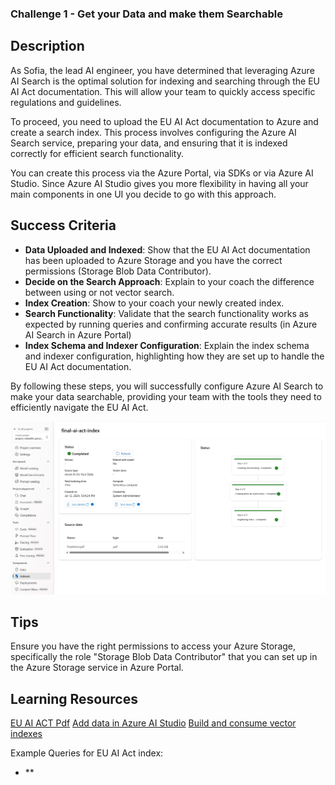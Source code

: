 ### Challenge 1 - Get your Data and make them Searchable


## Description
As Sofia, the lead AI engineer, you have determined that leveraging Azure AI Search is the optimal solution for indexing and searching through the EU AI Act documentation. This will allow your team to quickly access specific regulations and guidelines.

To proceed, you need to upload the EU AI Act documentation to Azure and create a search index. This process involves configuring the Azure AI Search service, preparing your data, and ensuring that it is indexed correctly for efficient search functionality.

You can create this process via the Azure Portal, via SDKs or via Azure AI Studio. Since Azure AI Studio gives you more flexibility in having all your main components in one UI you decide to go with this approach. 


## Success Criteria
- **Data Uploaded and Indexed**: Show that the EU AI Act documentation has been uploaded to Azure Storage and you have the correct permissions (Storage Blob Data Contributor).
- **Decide on the Search Approach**: Explain to your coach the difference between using or not vector search.
- **Index Creation**: Show to your coach your newly created index.
- **Search Functionality**: Validate that the search functionality works as expected by running queries and confirming accurate results (in Azure AI Search in Azure Portal)
- **Index Schema and Indexer Configuration**: Explain the index schema and indexer configuration, highlighting how they are set up to handle the EU AI Act documentation.

By following these steps, you will successfully configure Azure AI Search to make your data searchable, providing your team with the tools they need to efficiently navigate the EU AI Act.

![Index Created](../images/index_aiact.jpeg)

## Tips
Ensure you have the right permissions to access your Azure Storage, specifically the role "Storage Blob Data Contributor" that you can set up in the Azure Storage service in Azure Portal.

## Learning Resources

[EU AI ACT Pdf](https://eur-lex.europa.eu/legal-content/EN/TXT/?uri=OJ:L_202401689)
[Add data in Azure AI Studio](https://learn.microsoft.com/en-us/azure/ai-studio/how-to/data-add)
[Build and consume vector indexes](https://learn.microsoft.com/en-us/azure/ai-studio/how-to/index-add)

Example Queries for EU AI Act index:
- **